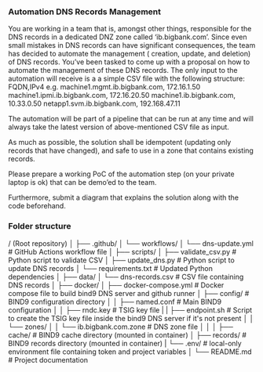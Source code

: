 ### Automation DNS Records Management ###

You are working in a team that is, amongst other things, responsible for the DNS records in a dedicated DNZ zone called ‘ib.bigbank.com’.
Since even small mistakes in DNS records can have significant consequences, the team has decided to automate the management ( creation, update, and deletion) of DNS records.
You’ve been tasked to come up with a proposal on how to automate the management of these DNS records. The only input to the automation will receive is a a simple CSV file with the following structure:
FQDN,IPv4
e.g.
machine1.mgmt.ib.bigbank.com, 172.16.1.50
machine1.ipmi.ib.bigbank.com, 172.16.20.50
machine1.ib.bigbank.com, 10.33.0.50
netapp1.svm.ib.bigbank.com, 192.168.47.11

The automation will be part of a pipeline that can be run at any time and will always take the latest version of above-mentioned CSV file as input.

As much as possible, the solution shall be idempotent (updating only records that have changed), and safe to use in a zone that contains existing records.

Please prepare a working PoC of the automation step (on your private laptop is ok) that can be demo’ed to the team.

Furthermore, submit a diagram that explains the solution along with the code beforehand.

### Folder structure ###

/ (Root repository)
│
├── .github/
│   └── workflows/
│       └── dns-update.yml          # GitHub Actions workflow file
│
├── scripts/
│   ├── validate_csv.py            # Python script to validate CSV
│   ├── update_dns.py              # Python script to update DNS records
│   └── requirements.txt           # Updated Python dependencies
│
├── data/
│   └── dns-records.csv            # CSV file containing DNS records
│
├── docker/
│   ├── docker-compose.yml         # Docker compose file to build bind9 DNS server and github runner
│   ├── config/                    # BIND9 configuration directory
│   │   ├── named.conf             # Main BIND9 configuration
│   │   ├── rndc.key               # TSIG key file
|   |   ├── endpoint.sh            # Script to create the TSIG key file inside the bind9 DNS server if it's not present 
│   │   └── zones/
│   │       └── ib.bigbank.com.zone  # DNS zone file
│   │
│   ├── cache/                     # BIND9 cache directory (mounted in container)
│   ├── records/                   # BIND9 records directory (mounted in container)
|   └── .env/                      # local-only environment file containing token and project variables
│
└── README.md                      # Project documentation             



